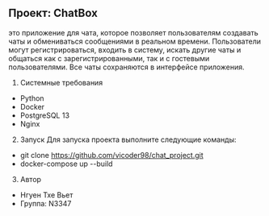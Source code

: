 Проект: СhatBox
----------------------------------
это приложение для чата, которое позволяет пользователям создавать чаты и обмениваться сообщениями в реальном времени. Пользователи могут регистрироваться, входить в систему, искать другие чаты и общаться как с зарегистрированными, так и с гостевыми пользователями. Все чаты сохраняются в интерфейсе приложения.

1. Системные требования
- Python
- Docker 
- PostgreSQL 13
- Nginx

2. Запуск
Для запуска проекта выполните следующие команды:
- git clone https://github.com/vicoder98/chat_project.git
- docker-compose up --build  
    
3. Автор
- Нгуен Тхе Вьет
- Группа: N3347

